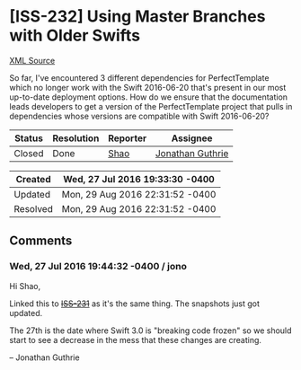 # [ISS-232] Using Master Branches with Older Swifts

[XML Source](./xml/ISS-232.xml)
<p><p>So far, I've encountered 3 different dependencies for PerfectTemplate which no longer work with the Swift 2016-06-20 that's present in our most up-to-date deployment options.  How do we ensure that the documentation leads developers to get a version of the PerfectTemplate project that pulls in dependencies whose versions are compatible with Swift 2016-06-20?</p></p>





Status|Resolution|Reporter|Assignee
------|----------|--------|--------
Closed|Done|[Shao](Synthetel)|[Jonathan Guthrie]($jono)





Created|Wed, 27 Jul 2016 19:33:30 -0400
-------|--------------
Updated|Mon, 29 Aug 2016 22:31:52 -0400
Resolved|Mon, 29 Aug 2016 22:31:52 -0400


## Comments




### Wed, 27 Jul 2016 19:44:32 -0400 / jono 

<p><p>Hi Shao,</p>

<p>Linked this to <a href="http://jira.perfect.org:8080/browse/ISS-231" title="PerfectNet ff0aaec6 Breaks Swift 2016-06-20" class="issue-link" data-issue-key="ISS-231"><del>ISS-231</del></a> as it's the same thing. The snapshots just got updated.</p>

<p>The 27th is the date where Swift 3.0 is "breaking code frozen" so we should start to see a decrease in the mess that these changes are creating.</p>

<p>– Jonathan Guthrie</p></p>


